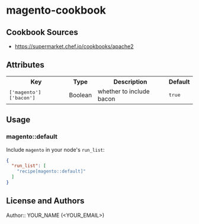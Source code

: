 # magento-cookbook

## Cookbook Sources

- https://supermarket.chef.io/cookbooks/apache2

## Attributes

<table>
  <tr>
    <th>Key</th>
    <th>Type</th>
    <th>Description</th>
    <th>Default</th>
  </tr>
  <tr>
    <td><tt>['magento']['bacon']</tt></td>
    <td>Boolean</td>
    <td>whether to include bacon</td>
    <td><tt>true</tt></td>
  </tr>
</table>

## Usage

### magento::default

Include `magento` in your node's `run_list`:

```json
{
  "run_list": [
    "recipe[magento::default]"
  ]
}
```

## License and Authors

Author:: YOUR_NAME (<YOUR_EMAIL>)
